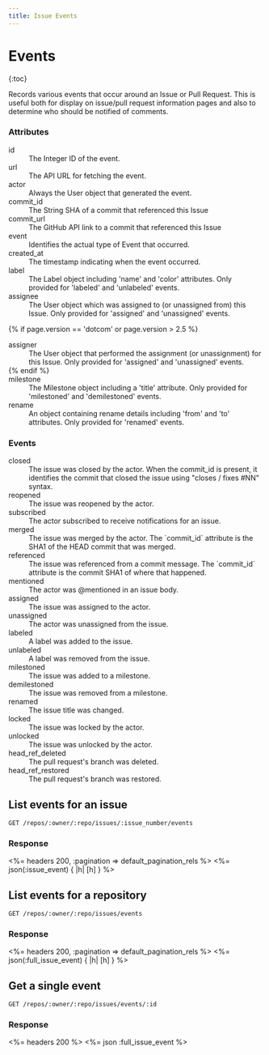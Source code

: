 ```yaml
---
title: Issue Events
---
```


# Events

{:toc}

Records various events that occur around an Issue or Pull Request. This is
useful both for display on issue/pull request information pages and also to
determine who should be notified of comments.

### Attributes

<dl>
  <dt>id</dt>
  <dd>The Integer ID of the event.</dd>

  <dt>url</dt>
  <dd>The API URL for fetching the event.</dd>

  <dt>actor</dt>
  <dd>Always the User object that generated the event.</dd>

  <dt>commit_id</dt>
  <dd>The String SHA of a commit that referenced this Issue</dd>

  <dt>commit_url</dt>
  <dd>The GitHub API link to a commit that referenced this Issue</dd>

  <dt>event</dt>
  <dd>Identifies the actual type of Event that occurred.</dd>

  <dt>created_at</dt>
  <dd>The timestamp indicating when the event occurred.</dd>

  <dt>label</dt>
  <dd>The Label object including 'name' and 'color' attributes. Only provided for 'labeled'
  and 'unlabeled' events.</dd>

  <dt>assignee</dt>
  <dd>The User object which was assigned to (or unassigned from) this Issue. Only provided for 'assigned' and 'unassigned' events.</dd>

  {% if page.version == 'dotcom' or page.version > 2.5 %}
  <dt>assigner</dt>
  <dd>The User object that performed the assignment (or unassignment) for this Issue. Only provided for 'assigned' and 'unassigned' events.</dd>
  {% endif %}

  <dt>milestone</dt>
  <dd>The Milestone object including a 'title' attribute. Only provided for 'milestoned' and
  'demilestoned' events.</dd>

  <dt>rename</dt>
  <dd>An object containing rename details including 'from' and 'to' attributes. Only
  provided for 'renamed' events.</dd>
</dl>

### Events

<dl>
  <dt>closed</dt>
  <dd>The issue was closed by the actor. When the commit_id is present, it
  identifies the commit that closed the issue using "closes / fixes #NN"
  syntax.</dd>


  <dt>reopened</dt>
  <dd>The issue was reopened by the actor.</dd>

  <dt>subscribed</dt>
  <dd>The actor subscribed to receive notifications for an issue.</dd>

  <dt>merged</dt>
  <dd>The issue was merged by the actor. The `commit_id` attribute is the SHA1 of
  the HEAD commit that was merged.</dd>

  <dt>referenced</dt>
  <dd>The issue was referenced from a commit message. The `commit_id` attribute is
  the commit SHA1 of where that happened.</dd>

  <dt>mentioned</dt>
  <dd>The actor was @mentioned in an issue body.</dd>

  <dt>assigned</dt>
  <dd>The issue was assigned to the actor.</dd>

  <dt>unassigned</dt>
  <dd>The actor was unassigned from the issue.</dd>

  <dt>labeled</dt>
  <dd>A label was added to the issue.</dd>

  <dt>unlabeled</dt>
  <dd>A label was removed from the issue.</dd>

  <dt>milestoned</dt>
  <dd>The issue was added to a milestone.</dd>

  <dt>demilestoned</dt>
  <dd>The issue was removed from a milestone.</dd>

  <dt>renamed</dt>
  <dd>The issue title was changed.</dd>

  <dt>locked</dt>
  <dd>The issue was locked by the actor.</dd>

  <dt>unlocked</dt>
  <dd>The issue was unlocked by the actor.</dd>

  <dt>head_ref_deleted</dt>
  <dd>The pull request's branch was deleted.</dd>

  <dt>head_ref_restored</dt>
  <dd>The pull request's branch was restored.</dd>
</dl>

## List events for an issue

    GET /repos/:owner/:repo/issues/:issue_number/events

### Response

<%= headers 200, :pagination => default_pagination_rels %>
<%= json(:issue_event) { |h| [h] } %>

## List events for a repository

    GET /repos/:owner/:repo/issues/events

### Response

<%= headers 200, :pagination => default_pagination_rels %>
<%= json(:full_issue_event) { |h| [h] } %>

## Get a single event

    GET /repos/:owner/:repo/issues/events/:id

### Response

<%= headers 200 %>
<%= json :full_issue_event %>
